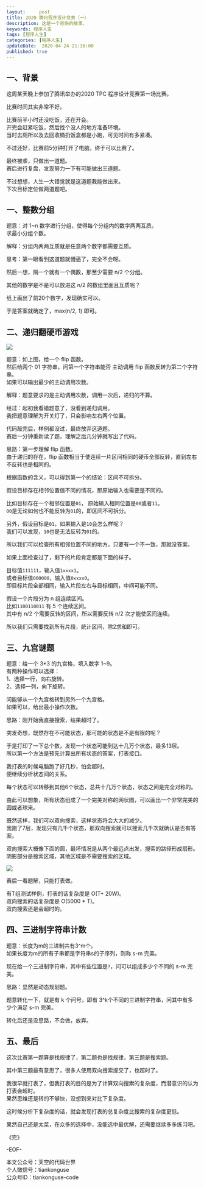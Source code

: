 ```yaml
---   
layout:     post  
title: 2020 腾讯程序设计竞赛（一）
description: 这是一个悲伤的故事。  
keywords: 程序人生  
tags: [程序人生]    
categories: [程序人生]  
updateDate:  2020-04-24 21:30:00  
published: true  
---  
```



## 一、背景  


这周某天晚上参加了腾讯举办的2020 TPC 程序设计竞赛第一场比赛。  


比赛时间其实非常不好。  


比赛前半小时还没吃饭，还在开会。  
开完会赶紧吃饭，然后找个没人的地方准备环境。  
当时去厕所以及去回收桶扔饭盒都是小跑，可见时间有多紧凑。  


不过还好，比赛前5分钟打开了电脑，终于可以比赛了。  


最终被虐，只做出一道题。  
赛后进行复盘，发现努力一下有可能做出三道题。  


不过想想，人生一大错觉就是这道题我能做出来。  
下次目标定位做两道题吧。  


## 一、整数分组  


题意：对 1~n 数字进行分组，使得每个分组内的数字两两互质。  
求最小分组个数。  


解释：分组内两两互质就是任意两个数字都需要互质。  


思考：第一眼看到这道题就懵逼了，完全不会呀。  


然后一想，隔一个就有一个偶数，那至少需要 n/2 个分组。  


其他的数字是不是可以放进这 n/2 的数组里面且互质呢？  


纸上画出了前20个数字，发现确实可以。  


于是答案就确定了，max(n/2, 1) 即可。  


## 二、递归翻硬币游戏  


![](https://res2020.tiankonguse.com/images/2020/04/24/001.png)  


题意：如上图，给一个 flip 函数。  
然后给两个 01 字符串，问第一个字符串能否 主动调用 flip 函数反转为第二个字符串。  
如果可以输出最少的主动调用次数。  


解释：题意要求的是主动调用次数，调用一次后，递归的不算。  


经过：起初我看错题意了，没看到递归调用。  
我把题意理解为开关灯了，只会影响左右两个位置。  


代码敲完后，样例都没过，最终放弃这道题。  
赛后一分钟重新读了题，理解之后几分钟就写出了代码。  


思路：第一步理解 flip 函数。  
由于递归的存在，flip 函数相当于使连续一片区间相同的硬币全部反转，直到左右不反转也是相同的。  


根据函数的含义，可以得到第一个的结论：区间不可拆分。 


假设目标存在相邻位置值不同的情况，那原始输入也需要是不同的。  


比如目标存在一个相邻位置是`01`， 原始输入相同位置是`00`或者`11`。  
`00`是无论如何也不能反转为`01`的，即区间不可拆分。  


另外，假设目标是`01`，如果输入是`10`会怎么样呢？  
我们可以发现，`10`也是无法反转为`01`的。  


所以我们可以检查所有相邻位置不同的地方，只要有一个不一致，那就没答案。  


如果上面检查过了，剩下的片段肯定都是下面的样子。  


目标值`111111`，输入值`1xxxx1`。  
或者目标值`000000`，输入值`0xxxx0`。  
即目标片段全部相同，输入片段左右与目标相同，中间可能不同。  


假设一个片段分为 n 组连续区间。  
比如`1100110011` 有 5 个连续区间。  
其中有 n/2 个需要反转的区间，所以需要反转 n/2 次才能使区间连续。  


所以我们只需要找到所有片段，统计区间，除2求和即可。  


## 三、九宫谜题  


题意：给一个 3*3 的九宫格，填入数字 1~9。  
有两种操作可以选择：   
1、选择一行，向右旋转。  
2、选择一列，向下旋转。  


问能够从一个九宫格转到另外一个九宫格。  
如果可以，给出最小操作次数。  


思路：刚开始我直接搜索，结果超时了。  


突发奇想，既然存在不可能状态，那可能的状态是不是有限的呢？  


于是打印了一下总个数，发现一个状态可能到达十几万个状态，最多13层。  
所以第一个方法是预先计算出所有状态的答案，打表接口。  


我打表的时候电脑跑了好几秒，怕会超时。  
便继续分析状态间的关系。  


每个状态可以转移到其他6个状态，总共十几万个状态，状态之间是完全对称的。  


由此可以想象，所有状态组成了一个完美对称的网状图，可以画出一个非常完美的圆或者球来。  



既然这样，我们可以双向搜索，这样状态将会大大的减少。  
我跑了7层，发现只有几千个状态，那双向搜索就可以搜索几千次就确认是否有答案。  


双向搜索大概像下面的圆，最坏情况是从两个最远点出发，搜索的路径形成扇形。  
阴影部分是搜索区域，其他区域是不需要搜索的区域。  


![](https://res2020.tiankonguse.com/images/2020/04/24/002.png)  


赛后一看题解，只能打表做。  


有T组测试样例，打表的话复杂度是 O(T+ 20W)。  
双向搜索的话复杂度是 O(5000 * T)。  
双向搜索还是会超时的。  


## 四、三进制字符串计数  


题意：长度为m的三进制共有3^m个。  
如果长度为m的所有子串都是字符串s的子序列，则称 s-m 完美。  


现在给一个三进制字符串，其中有些位置是`?`，问可以组成多少个不同的 s-m 完美。  


思路：显然是动态规划题。  


题意转化一下，就是有 k 个问号，即有 3^k个不同的三进制字符串，问其中有多少个满足 s-m 完美。  


转化后还是没思路，不会做，放弃。  


## 五、最后  


这次比赛第一题算是找规律了，第二题也是找规律，第三题是搜索题。  


其中第三题最有意思了，很多人使用双向搜索提交了，也超时了。  


我很早就打表了，但我打表的目的是为了计算双向搜索的复杂度，而潜意识的认为打表会超时。  
果然思维还是转的不够快，没想到来对比下复杂度。  


这时候分析下复杂度的话，就会发现打表的总复杂度比搜索的复杂度更低。  


果然自己还是太菜，在众多的选择中，没能选中最优解，还需要继续多多练习吧。  


《完》


-EOF-  



本文公众号：天空的代码世界  
个人微信号：tiankonguse  
公众号ID：tiankonguse-code  
  

